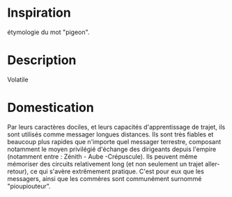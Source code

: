 # Inspiration
étymologie du mot "pigeon". 

# Description 

Volatile 

# Domestication

Par leurs caractères dociles, et leurs capacités d'apprentissage de trajet, ils sont utilisés comme messager longues distances. Ils sont très fiables et beaucoup plus rapides que n'importe quel messager terrestre, composant notamment le moyen privilégié d'échange des dirigeants depuis l'empire (notamment entre : Zénith - Aube -Crépuscule). Ils peuvent même mémoriser des circuits relativement long (et non seulement un trajet aller-retour), ce qui s'avère extrêmement pratique. C'est pour eux que les messagers, ainsi que les commères sont communément surnommé "pioupiouteur".  
